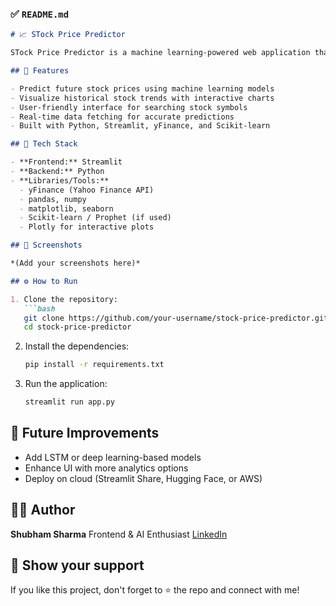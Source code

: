 ### ✅ `README.md`

````markdown
# 📈 STock Price Predictor

STock Price Predictor is a machine learning-powered web application that helps users predict the future prices of stocks based on historical data. This project integrates data visualization, time series forecasting, and an interactive interface to offer intuitive stock insights.

## 🚀 Features

- Predict future stock prices using machine learning models
- Visualize historical stock trends with interactive charts
- User-friendly interface for searching stock symbols
- Real-time data fetching for accurate predictions
- Built with Python, Streamlit, yFinance, and Scikit-learn

## 🧠 Tech Stack

- **Frontend:** Streamlit
- **Backend:** Python
- **Libraries/Tools:** 
  - yFinance (Yahoo Finance API)
  - pandas, numpy
  - matplotlib, seaborn
  - Scikit-learn / Prophet (if used)
  - Plotly for interactive plots

## 📸 Screenshots

*(Add your screenshots here)*

## ⚙️ How to Run

1. Clone the repository:
   ```bash
   git clone https://github.com/your-username/stock-price-predictor.git
   cd stock-price-predictor
````

2. Install the dependencies:

   ```bash
   pip install -r requirements.txt
   ```

3. Run the application:

   ```bash
   streamlit run app.py
   ```

## 🔮 Future Improvements

* Add LSTM or deep learning-based models
* Enhance UI with more analytics options
* Deploy on cloud (Streamlit Share, Hugging Face, or AWS)

## 🙋‍♂️ Author

**Shubham Sharma**
Frontend & AI Enthusiast
[LinkedIn](https://www.linkedin.com/in/shubham-sharma611) 

## 🌟 Show your support

If you like this project, don't forget to ⭐️ the repo and connect with me!

````

